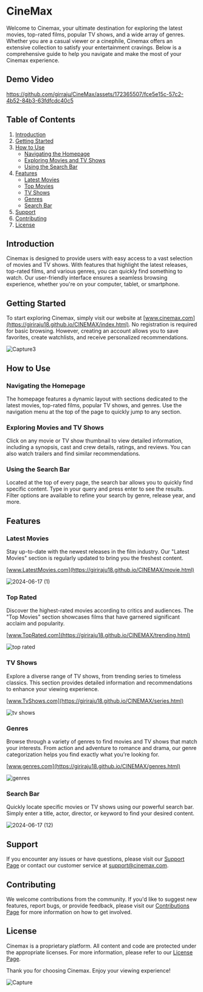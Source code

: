 # CineMax

Welcome to Cinemax, your ultimate destination for exploring the latest movies, top-rated films, popular TV shows, and a wide array of genres. Whether you are a casual viewer or a cinephile, Cinemax offers an extensive collection to satisfy your entertainment cravings. Below is a comprehensive guide to help you navigate and make the most of your Cinemax experience.

## Demo Video

https://github.com/girraju/CineMax/assets/172365507/fce5e15c-57c2-4b52-84b3-63fdfcdc40c5

## Table of Contents
1. [Introduction](#introduction)
2. [Getting Started](#getting-started)
3. [How to Use](#how-to-use)
    - [Navigating the Homepage](#navigating-the-homepage)
    - [Exploring Movies and TV Shows](#exploring-movies-and-tv-shows)
    - [Using the Search Bar](#using-the-search-bar)
4. [Features](#features)
    - [Latest Movies](#latest-movies)
    - [Top Movies](#top-movies)
    - [TV Shows](#tv-shows)
    - [Genres](#genres)
    - [Search Bar](#search-bar)
5. [Support](#support)
6. [Contributing](#contributing)
7. [License](#license)

## Introduction

Cinemax is designed to provide users with easy access to a vast selection of movies and TV shows. With features that highlight the latest releases, top-rated films, and various genres, you can quickly find something to watch. Our user-friendly interface ensures a seamless browsing experience, whether you're on your computer, tablet, or smartphone.

## Getting Started

To start exploring Cinemax, simply visit our website at [www.cinemax.com](https://giriraju18.github.io/CINEMAX/index.html). No registration is required for basic browsing. However, creating an account allows you to save favorites, create watchlists, and receive personalized recommendations.

![Capture3](https://github.com/girraju/CineMax/assets/172365507/161ca908-220a-4c7e-a6f1-4e361cce3cbf)

## How to Use

### Navigating the Homepage
The homepage features a dynamic layout with sections dedicated to the latest movies, top-rated films, popular TV shows, and genres. Use the navigation menu at the top of the page to quickly jump to any section.

### Exploring Movies and TV Shows
Click on any movie or TV show thumbnail to view detailed information, including a synopsis, cast and crew details, ratings, and reviews. You can also watch trailers and find similar recommendations.

### Using the Search Bar
Located at the top of every page, the search bar allows you to quickly find specific content. Type in your query and press enter to see the results. Filter options are available to refine your search by genre, release year, and more.

## Features

### Latest Movies
Stay up-to-date with the newest releases in the film industry. Our "Latest Movies" section is regularly updated to bring you the freshest content.

 [www.LatestMovies.com](https://giriraju18.github.io/CINEMAX/movie.html)

![2024-06-17 (1)](https://github.com/girraju/CineMax/assets/172365507/ed746bf5-1117-4f85-9f5a-7a3b20671e50)

### Top Rated
Discover the highest-rated movies according to critics and audiences. The "Top Movies" section showcases films that have garnered significant acclaim and popularity.

[www.TopRated.com](https://giriraju18.github.io/CINEMAX/trending.html)

![top rated](https://github.com/girraju/CineMax/assets/172365507/0611955e-6d64-4660-a446-20bb1d338a8e)


### TV Shows
Explore a diverse range of TV shows, from trending series to timeless classics. This section provides detailed information and recommendations to enhance your viewing experience.

 [www.TvShows.com](https://giriraju18.github.io/CINEMAX/series.html)

![tv shows](https://github.com/girraju/CineMax/assets/172365507/4fe40e0d-e892-4af6-b015-12db7ce6ded7)

### Genres
Browse through a variety of genres to find movies and TV shows that match your interests. From action and adventure to romance and drama, our genre categorization helps you find exactly what you're looking for.

[www.genres.com](https://giriraju18.github.io/CINEMAX/genres.html)

![genres](https://github.com/girraju/CineMax/assets/172365507/3bf87150-82d8-4070-b10b-b3f5dac755bf)


### Search Bar
Quickly locate specific movies or TV shows using our powerful search bar. Simply enter a title, actor, director, or keyword to find your desired content.

![2024-06-17 (12)](https://github.com/girraju/CineMax/assets/172365507/0db1c1e7-597c-4792-829d-26b70c7880b0)


## Support

If you encounter any issues or have questions, please visit our [Support Page](http://www.cinemax.com/support) or contact our customer service at support@cinemax.com.

## Contributing

We welcome contributions from the community. If you'd like to suggest new features, report bugs, or provide feedback, please visit our [Contributions Page](http://www.cinemax.com/contribute) for more information on how to get involved.

## License

Cinemax is a proprietary platform. All content and code are protected under the appropriate licenses. For more information, please refer to our [License Page](http://www.cinemax.com/license).

Thank you for choosing Cinemax. Enjoy your viewing experience!

![Capture](https://github.com/girraju/CineMax/assets/172365507/105770a3-64a1-4167-8844-ffddb60e48c8)

